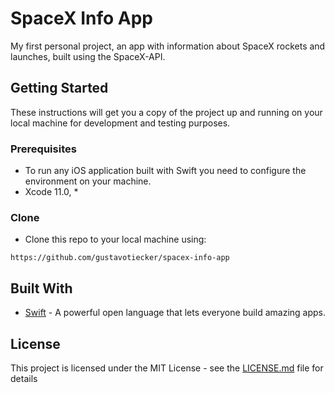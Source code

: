 # SpaceX Info App

My first personal project, an app with information about SpaceX rockets and launches, built using the SpaceX-API.

## Getting Started

These instructions will get you a copy of the project up and running on your local machine for development and testing purposes.

### Prerequisites

* To run any iOS application built with Swift you need to configure the environment on your machine.
* Xcode 11.0, *

### Clone

* Clone this repo to your local machine using:

```
https://github.com/gustavotiecker/spacex-info-app
```

## Built With

* [Swift](https://www.apple.com/swift/) - A powerful open language that lets everyone build amazing apps.

## License

This project is licensed under the MIT License - see the [LICENSE.md](LICENSE.md) file for details
